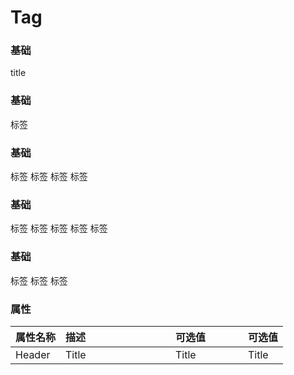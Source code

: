 # Tag

<!-- start -->

### 基础

<div class="code">
  <m-tag>title</m-tag>
</div>

<!-- end -->

<!-- start -->

### 基础

<div class="code">
  <m-tag :allow-close="true">标签</m-tag>
</div>

<!-- end -->

<!-- start -->

### 基础

<div class="code">
  <m-tag type="primary">标签</m-tag>
  <m-tag type="warning">标签</m-tag>
  <m-tag type="success">标签</m-tag>
  <m-tag type="danger">标签</m-tag>
</div>

<!-- end -->

<!-- start -->

### 基础

<div class="code">
<m-tag outline>标签</m-tag>
  <m-tag type="primary" outline>标签</m-tag>
  <m-tag type="warning" outline>标签</m-tag>
  <m-tag type="success" outline>标签</m-tag>
  <m-tag type="danger" outline>标签</m-tag>
</div>

<!-- end -->

<!-- start -->

### 基础

<div class="code">
  <m-tag :size="28">标签</m-tag>
  <m-tag :size="24">标签</m-tag>
  <m-tag :size="20">标签</m-tag>
</div>

<!-- end -->

<!-- start -->

### 属性

|属性名称|描述<div style="width:160px;"></div>|可选值<div style="width:100px;"></div>|可选值<div style="width:40px;"></div>|
|:----|:---------|:-----|:----|
|Header|Title|Title|Title|

<!-- end -->

<script>
  var previews = document.querySelectorAll('.code')
  for (var i = 0; i < previews.length; i++) {
    new Vue({
      el: previews[i]
    })
  }
</script>